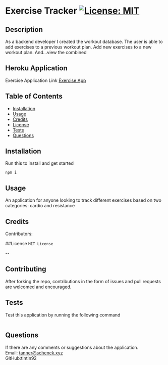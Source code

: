 # Exercise Tracker [![License: MIT](https://img.shields.io/badge/License-MIT-yellow.svg)](https://opensource.org/licenses/MIT)

  ## Description
  As a backend developer I created the workout database. The user is able to add exercises to a previous workout plan. Add new exercises to a new workout plan. And...view the combined
  ## Heroku Application
  Exercise Application Link
    [Exercise App](http://shrouded-waters-77393.herokuapp.com/)
  
  ## Table of Contents
  
  * [Installation](#installation)
  * [Usage](#usage)
  * [Credits](#credit)
  * [License](#license)
  * [Tests](#test)
  * [Questions](#questions) 

  ## Installation
  Run this to install and get started
  <pre><code>npm i</code></pre>


  ## Usage 
  An application for anyone looking to track different exercises based on two categories: cardio and resistance

  ## Credits
  Contributors: 

  ##License
  <code>MIT License</code>

  --

  ## Contributing
  After forking the repo, contributions in the form of issues and pull requests are welcomed and encouraged. 

  ## Tests
  Test this application by running the following command
    <pre><code></code></pre>

  ## Questions
  If there are any comments or suggestions about the application. 
  <br>
    Email: tanner@schenck.xyz
  <br>
    GitHub:tintin92
